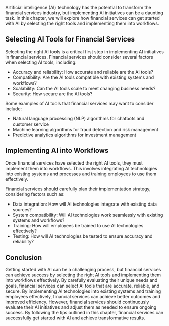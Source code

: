 
Artificial intelligence (AI) technology has the potential to transform the financial services industry, but implementing AI initiatives can be a daunting task. In this chapter, we will explore how financial services can get started with AI by selecting the right tools and implementing them into workflows.

Selecting AI Tools for Financial Services
-----------------------------------------

Selecting the right AI tools is a critical first step in implementing AI initiatives in financial services. Financial services should consider several factors when selecting AI tools, including:

* Accuracy and reliability: How accurate and reliable are the AI tools?
* Compatibility: Are the AI tools compatible with existing systems and workflows?
* Scalability: Can the AI tools scale to meet changing business needs?
* Security: How secure are the AI tools?

Some examples of AI tools that financial services may want to consider include:

* Natural language processing (NLP) algorithms for chatbots and customer service
* Machine learning algorithms for fraud detection and risk management
* Predictive analytics algorithms for investment management

Implementing AI into Workflows
------------------------------

Once financial services have selected the right AI tools, they must implement them into workflows. This involves integrating AI technologies into existing systems and processes and training employees to use them effectively.

Financial services should carefully plan their implementation strategy, considering factors such as:

* Data integration: How will AI technologies integrate with existing data sources?
* System compatibility: Will AI technologies work seamlessly with existing systems and workflows?
* Training: How will employees be trained to use AI technologies effectively?
* Testing: How will AI technologies be tested to ensure accuracy and reliability?

Conclusion
----------

Getting started with AI can be a challenging process, but financial services can achieve success by selecting the right AI tools and implementing them into workflows effectively. By carefully evaluating their unique needs and goals, financial services can select AI tools that are accurate, reliable, and secure. By implementing AI technologies into existing systems and training employees effectively, financial services can achieve better outcomes and improved efficiency. However, financial services should continuously evaluate their AI initiatives and adjust them as needed to ensure ongoing success. By following the tips outlined in this chapter, financial services can successfully get started with AI and achieve transformative results.
